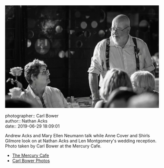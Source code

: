 ![Andrew Acks and Mary Ellen Neumann talk](assets/2019-06-29-set-3-the-reception-27.webp)

photographer:: Carl Bower  
author:: Nathan Acks  
date:: 2019-06-29 18:09:01

Andrew Acks and Mary Ellen Neumann talk while Anne Cover and Shirls Gilmore look on at Nathan Acks and Len Montgomery's wedding reception. Photo taken by Carl Bower at the Mercury Cafe.

* [The Mercury Cafe](http://mercurycafe.com)
* [Carl Bower Photos](https://carlbowerphotos.com)
